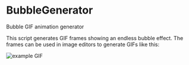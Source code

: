 # BubbleGenerator

Bubble GIF animation generator

This script generates GIF frames showing an endless bubble effect. The frames can be used in image editors to generate GIFs like this:

![example GIF](https://raw.githubusercontent.com/rbrtslmn/BubbleGenerator/master/example.gif)

